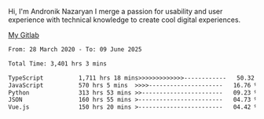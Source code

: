 Hi, I'm Andronik Nazaryan
I merge a passion for usability and user experience with technical knowledge to create cool digital experiences.

[My Gitlab](https://gitlab.com/anridev24)

<!--START_SECTION:waka-->

```txt
From: 28 March 2020 - To: 09 June 2025

Total Time: 3,401 hrs 3 mins

TypeScript          1,711 hrs 18 mins>>>>>>>>>>>>>------------   50.32 %
JavaScript          570 hrs 5 mins  >>>>---------------------   16.76 %
Python              313 hrs 53 mins >>-----------------------   09.23 %
JSON                160 hrs 55 mins >------------------------   04.73 %
Vue.js              150 hrs 20 mins >------------------------   04.42 %
```

<!--END_SECTION:waka-->
